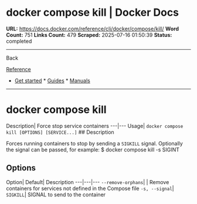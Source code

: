 # docker compose kill | Docker Docs

**URL:** https://docs.docker.com/reference/cli/docker/compose/kill/
**Word Count:** 751
**Links Count:** 479
**Scraped:** 2025-07-16 01:50:39
**Status:** completed

---

Back

[Reference](https://docs.docker.com/reference/)

  * [Get started](https://docs.docker.com/get-started/)   * [Guides](https://docs.docker.com/guides/)   * [Manuals](https://docs.docker.com/manuals/)

* * *

# docker compose kill

Description| Force stop service containers   ---|---   Usage| `docker compose kill [OPTIONS] [SERVICE...]`      ## Description

Forces running containers to stop by sending a `SIGKILL` signal. Optionally the signal can be passed, for example:               $ docker compose kill -s SIGINT     

## Options

Option| Default| Description   ---|---|---   `--remove-orphans`| | Remove containers for services not defined in the Compose file   `-s, --signal`| `SIGKILL`| SIGNAL to send to the container
